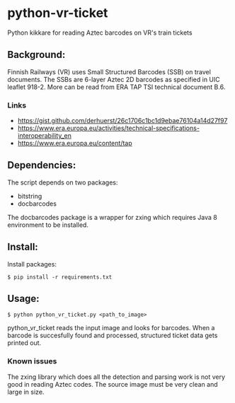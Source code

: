# python-vr-ticket

Python kikkare for reading Aztec barcodes on VR's train tickets

## Background:

Finnish Railways (VR) uses Small Structured Barcodes (SSB) on travel documents. The SSBs are 6-layer Aztec 2D barcodes as specified in UIC leaflet 918-2. More can be read from ERA TAP TSI technical document B.6.


### Links
* https://gist.github.com/derhuerst/26c1706c1bc1d9ebae76104a14d27f97
* https://www.era.europa.eu/activities/technical-specifications-interoperability_en
* https://www.era.europa.eu/content/tap

## Dependencies:

The script depends on two packages:
* bitstring
* docbarcodes

The docbarcodes package is a wrapper for zxing which requires Java 8 environment to be installed.

## Install:

Install packages:

```
$ pip install -r requirements.txt
```

## Usage:

```
$ python python_vr_ticket.py <path_to_image>
```

python_vr_ticket reads the input image and looks for barcodes. When a barcode is succesfully found and processed, structured ticket data gets printed out.

### Known issues

The zxing library which does all the detection and parsing work is not very good in reading Aztec codes. The source image must be very clean and large in size.
